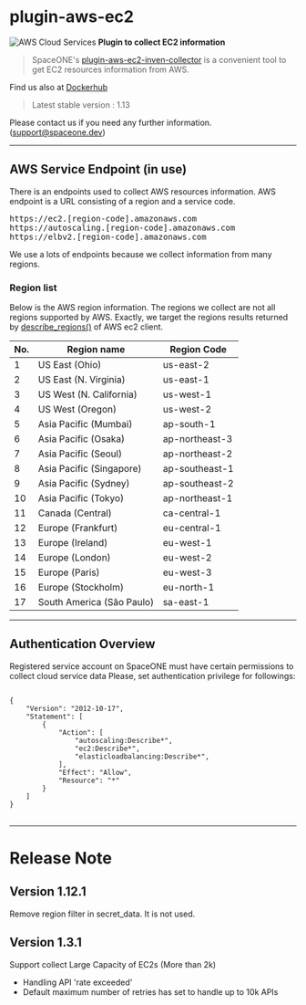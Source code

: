 
# plugin-aws-ec2

![AWS Cloud Services](https://spaceone-custom-assets.s3.ap-northeast-2.amazonaws.com/console-assets/icons/aws-cloudservice.svg)
**Plugin to collect EC2 information**

> SpaceONE's [plugin-aws-ec2-inven-collector](https://github.com/spaceone-dev/plugin-aws-ec2-inven-collector) is a convenient tool to get EC2 resources information from AWS.


Find us also at [Dockerhub](https://hub.docker.com/repository/docker/spaceone/plugin-aws-ec2-inven-collector)
> Latest stable version : 1.13

Please contact us if you need any further information. (<support@spaceone.dev>)

---

## AWS Service Endpoint (in use)

 There is an endpoints used to collect AWS resources information.
AWS endpoint is a URL consisting of a region and a service code. 
<pre>
https://ec2.[region-code].amazonaws.com
https://autoscaling.[region-code].amazonaws.com
https://elbv2.[region-code].amazonaws.com
</pre>

We use a lots of endpoints because we collect information from many regions.  

### Region list

Below is the AWS region information.
The regions we collect are not all regions supported by AWS. Exactly, we target the regions results returned by [describe_regions()](https://boto3.amazonaws.com/v1/documentation/api/latest/reference/services/ec2.html#EC2.Client.describe_regions) of AWS ec2 client.

|No.|Region name|Region Code|
|---|------|---|
|1|US East (Ohio)|us-east-2|
|2|US East (N. Virginia)|us-east-1|
|3|US West (N. California)|us-west-1|
|4|US West (Oregon)|us-west-2|
|5|Asia Pacific (Mumbai)|ap-south-1|
|6|Asia Pacific (Osaka)|ap-northeast-3|
|7|Asia Pacific (Seoul)|ap-northeast-2|
|8|Asia Pacific (Singapore)|ap-southeast-1|
|9|Asia Pacific (Sydney)|ap-southeast-2|
|10|Asia Pacific (Tokyo)|ap-northeast-1|
|11|Canada (Central)|ca-central-1|
|12|Europe (Frankfurt)|eu-central-1|
|13|Europe (Ireland)|eu-west-1|
|14|Europe (London)|eu-west-2|
|15|Europe (Paris)|eu-west-3|
|16|Europe (Stockholm)|eu-north-1|
|17|South America (São Paulo)|sa-east-1|

---
## Authentication Overview

Registered service account on SpaceONE must have certain permissions to collect cloud service data Please, set
authentication privilege for followings:

<pre>
<code>
{
    "Version": "2012-10-17",
    "Statement": [
        {
            "Action": [
                "autoscaling:Describe*",
                "ec2:Describe*",
                "elasticloadbalancing:Describe*",
            ],
            "Effect": "Allow",
            "Resource": "*"
        }
    ]
}
</code>
</pre>


---

# Release Note

## Version 1.12.1
Remove region filter in secret_data. It is not used.

## Version 1.3.1
Support collect Large Capacity of EC2s (More than 2k) 
* Handling API 'rate exceeded'
* Default maximum number of retries has set to handle up to 10k APIs
